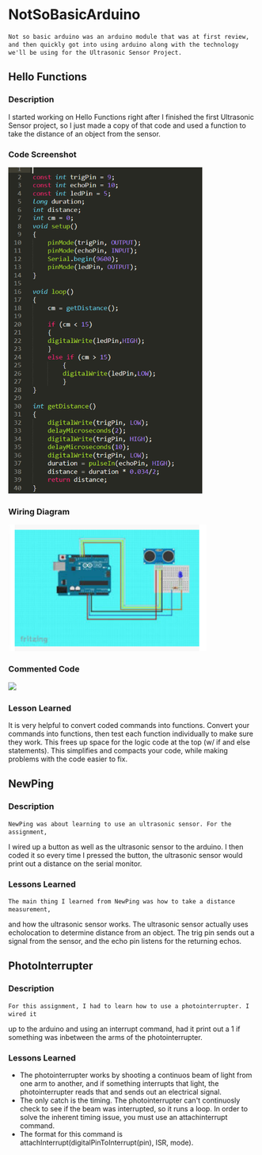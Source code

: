 # NotSoBasicArduino

    Not so basic arduino was an arduino module that was at first review,
    and then quickly got into using arduino along with the technology
    we'll be using for the Ultrasonic Sensor Project.
    
## Hello Functions

### Description

   I started working on Hello Functions right after I finished the first
Ultrasonic Sensor project, so I just made a copy of that code and used a
function to take the distance of an object from the sensor.

 ### Code Screenshot
 
 <img src="HelloFunctions/Media/HelloFunctionsCodeScreenshot.PNG" width="392px"/>
 
 ### Wiring Diagram
 
 <img src="HelloFunctions/Media/WiringDiagram.PNG" width="400px"/>
 
 ### Commented Code

<img src="HelloFunctions/HelloFunctions.CommentedCode" width="400px"/>

### Lesson Learned

 It is very helpful to convert coded commands into functions.
Convert your commands into functions, then test each function individually
to make sure they work. This frees up space for the logic code at the top 
(w/ if and else statements). This simplifies and compacts your code, while
making problems with the code easier to fix.

## NewPing

### Description

    NewPing was about learning to use an ultrasonic sensor. For the assignment,
I wired up a button as well as the ultrasonic sensor to the arduino. I then coded it
so every time I pressed the button, the ultrasonic sensor would print out a distance
on the serial monitor.

### Lessons Learned

    The main thing I learned from NewPing was how to take a distance measurement,
and how the ultrasonic sensor works. The ultrasonic sensor actually uses echolocation
to determine distance from an object. The trig pin sends out a signal from the sensor,
and the echo pin listens for the returning echos.

## PhotoInterrupter

### Description

    For this assignment, I had to learn how to use a photointerrupter. I wired it 
up to the arduino and using an interrupt command, had it print out a 1 if something
was inbetween the arms of the photointerrupter.

### Lessons Learned

* The photointerrupter works by shooting a continuos beam of light from one arm to
another, and if something interrupts that light, the photointerrupter reads that and
sends out an electrical signal. 
* The only catch is the timing. The photointerrupter can't continuosly check to see if
the beam was interrupted, so it runs a loop. In order to solve the inherent timing issue,
you must use an attachinterrupt command.
* The format for this command is attachInterrupt(digitalPinToInterrupt(pin), ISR, mode).
